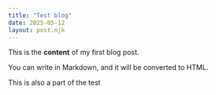 ```yaml
---
title: "Test blog"
date: 2025-05-12
layout: post.njk
---
```


This is the **content** of my first blog post.

You can write in Markdown, and it will be converted to HTML.

This is also a part of the test